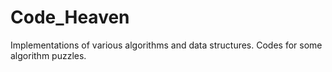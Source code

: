 Code_Heaven
===========

Implementations of various algorithms and data structures. Codes for some algorithm puzzles.
